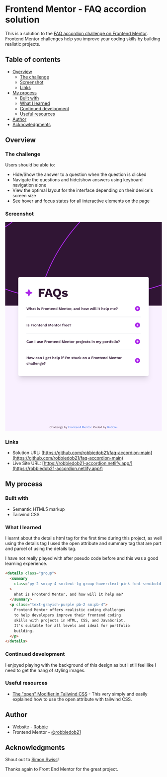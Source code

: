 # Frontend Mentor - FAQ accordion solution

This is a solution to the [FAQ accordion challenge on Frontend Mentor](https://www.frontendmentor.io/challenges/faq-accordion-wyfFdeBwBz). Frontend Mentor challenges help you improve your coding skills by building realistic projects. 

## Table of contents

- [Overview](#overview)
  - [The challenge](#the-challenge)
  - [Screenshot](#screenshot)
  - [Links](#links)
- [My process](#my-process)
  - [Built with](#built-with)
  - [What I learned](#what-i-learned)
  - [Continued development](#continued-development)
  - [Useful resources](#useful-resources)
- [Author](#author)
- [Acknowledgments](#acknowledgments)

## Overview

### The challenge

Users should be able to:

- Hide/Show the answer to a question when the question is clicked
- Navigate the questions and hide/show answers using keyboard navigation alone
- View the optimal layout for the interface depending on their device's screen size
- See hover and focus states for all interactive elements on the page

### Screenshot

![](./screenshot.png)

### Links

- Solution URL: [https://github.com/robbiedob21/faq-accordion-main](https://github.com/robbiedob21/faq-accordion-main)
- Live Site URL: [https://robbiedob21-accordion.netlify.app/](https://robbiedob21-accordion.netlify.app/)

## My process

### Built with

- Semantic HTML5 markup
- Tailwind CSS

### What I learned

I learnt about the details html tag for the first time during this project, as well using the details tag I used the open attribute and summary tag that are part and parcel of using the details tag.

I have not really played with after pseudo code before and this was a good learning experience.

```html
<details class="group">
  <summary
    class="py-2 sm:py-4 sm:text-lg group-hover:text-pink font-semibold list-none active:text-pink flex gap-1 justify-between items-center after:content-plus after:h-8 group-open:after:content-minus"
  >
    What is Frontend Mentor, and how will it help me?
  </summary>
  <p class="text-grayish-purple pb-2 sm:pb-4">
    Frontend Mentor offers realistic coding challenges
    to help developers improve their frontend coding
    skills with projects in HTML, CSS, and JavaScript.
    It's suitable for all levels and ideal for portfolio
    building.
  </p>
</details>
```

### Continued development

I enjoyed playing with the background of this design as but I still feel like I need to get the hang of styling images.

### Useful resources

- [The "open" Modifier in Tailwind CSS](https://www.youtube.com/watch?v=_PSAD4LUx9s) - This very simply and easily explained how to use the open attribute with tailwind CSS.

## Author

- Website - [Robbie](https://www.robbie.kiwi)
- Frontend Mentor - [@robbiedob21](https://www.frontendmentor.io/profile/robbiedob21)

## Acknowledgments

Shout out to [Simon Swiss](https://twitter.com/simonswiss)!

Thanks again to Front End Mentor for the great project.
